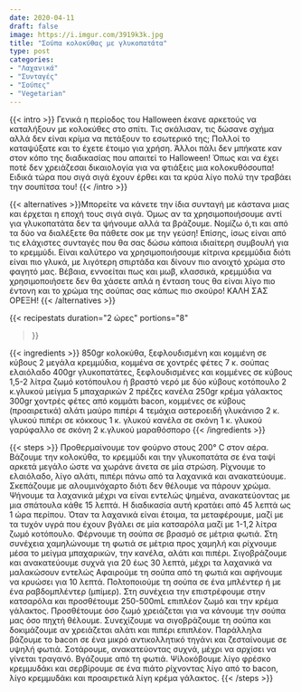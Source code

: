 ```yaml
---
date: 2020-04-11
draft: false
image: https://i.imgur.com/3919k3k.jpg
title: "Σούπα κολοκύθας με γλυκοπατάτα"
type: post
categories:
- "Λαχανικά"
- "Συνταγές"
- "Σούπες"
- "Vegetarian"
---
```


{{< intro >}}
Γενικά η περίοδος του Halloween έκανε αρκετούς να καταλήξουν με κολοκύθες στο σπίτι. Τις σκάλισαν, τις δώσανε σχήμα αλλά δεν είναι κρίμα να πετάξουν το εσωτερικό της; Πολλοί το καταψύξατε και το έχετε έτοιμο για χρήση. Άλλοι πάλι δεν μπήκατε καν στον κόπο της διαδικασίας που απαιτεί το Halloween! Όπως και να έχει ποτέ δεν χρειάζεσαι δικαιολογία για να φτιάξεις μια κολοκυθόσουπα! Ειδικά τώρα που σιγά σιγά έχουν έρθει και τα κρύα λίγο πολύ την τραβάει την σουπίτσα του!
{{< /intro >}}

{{< alternatives >}}Μπορείτε να κάνετε την ίδια συνταγή με κάστανα μιας και έρχεται η εποχή τους σιγά σιγά. Όμως αν τα χρησιμοποιήσουμε αντί για γλυκοπατάτα δεν τα ψήνουμε αλλά τα βράζουμε. Νομίζω ό,τι και από τα δύο να διαλέξετε θα πάθετε σοκ με την γεύση! Επίσης, ίσως είναι από τις ελάχιστες συνταγές που θα σας δώσω κάποια ιδιαίτερη συμβουλή για το κρεμμύδι. Είναι καλύτερο να χρησιμοποιήσουμε κίτρινα κρεμμύδια διότι είναι πιο γλυκά, με λιγότερη σπιρτάδα και δίνουν πιο ανοιχτό χρώμα στο φαγητό μας. Βέβαια, εννοείται πως και μωβ, κλασσικά, κρεμμύδια να χρησιμοποιήσετε δεν θα χάσετε απλά η ένταση τους θα είναι λίγο πιο έντονη και το χρώμα της σούπας σας κάπως πιο σκούρο! ΚΑΛΗ ΣΑΣ ΟΡΕΞΗ!
{{< /alternatives >}}

{{< recipestats 
    duration="2 ώρες"
    portions="8"
>}}

{{< ingredients >}} 
850gr κολοκύθα, ξεφλουδισμένη και κομμένη σε κύβους
2 μεγάλα κρεμμύδια, κομμένα σε χοντρές φέτες
7 κ. σούπας ελαιόλαδο
400gr γλυκοπατάτες, ξεφλουδισμένες και κομμένες σε κύβους
1,5-2 λίτρα ζωμό κοτόπουλου ή βραστό νερό με δύο κύβους κοτόπουλο
2 κ.γλυκού μείγμα 5 μπαχαρικών
2 πρέζες κανέλα
250gr κρέμα γάλακτος
300gr χοντρές φέτες από κομμάτι bacon, κομμένες σε κύβους (προαιρετικά)
αλάτι
μαύρο πιπέρι
4 τεμάχια αστεροειδή γλυκάνισο
2 κ. γλυκού πιπέρι σε κόκκους
1 κ. γλυκού κανέλα σε σκόνη
1 κ. γλυκού γαρύφαλλο σε σκόνη
2 κ.γλυκού μαραθόσπορο
{{< /ingredients >}}

{{< steps >}}
Προθερμαίνουμε τον φούρνο στους 200° C στον αέρα.
Βάζουμε την κολοκύθα, το κρεμμύδι και την γλυκοπατάτα σε ένα ταψί αρκετά μεγάλο ώστε να χωράνε άνετα σε μία στρώση. Ρίχνουμε το ελαιόλαδο, λίγο αλάτι, πιπέρι πάνω από τα λαχανικά και ανακατεύουμε. Σκεπάζουμε με αλουμινόχαρτο διότι δεν θέλουμε να πάρουν χρώμα.
Ψήνουμε τα λαχανικά μέχρι να είναι εντελώς ψημένα, ανακατεύοντας με μια σπάτουλα κάθε 15 λεπτά. Η διαδικασία αυτή κρατάει από 45 λεπτά ως 1 ώρα περίπου.
Όταν τα λαχανικά είναι έτοιμα, τα μεταφέρουμε, μαζί με τα τυχόν υγρά που έχουν βγάλει σε μία κατσαρόλα μαζί με 1-1,2 λίτρα ζωμό κοτόπουλο.
Φέρνουμε τη σούπα σε βρασμό σε μέτρια φωτιά. Στη συνέχεια χαμηλώνουμε τη φωτιά σε μέτρια προς χαμηλή και ρίχνουμε μέσα το μείγμα μπαχαρικών, την κανέλα, αλάτι και πιπέρι.
Σιγοβράζουμε και ανακατεύουμε συχνά για 20 έως 30 λεπτά, μέχρι τα λαχανικά να μαλακώσουν εντελώς
Αφαιρούμε τη σούπα από τη φωτιά και αφήνουμε να κρυώσει για 10 λεπτά.
Πολτοποιούμε τη σούπα σε ένα μπλέντερ ή με ένα ραβδομπλέντερ (μπίμερ).
Στη συνέχεια την επιστρέφουμε στην κατσαρόλα και προσθέτουμε 250-500mL επιπλέον ζωμό και την κρέμα γάλακτος. Προσθέτουμε όσο ζωμό χρειάζεται για να κάνουμε την σούπα μας όσο πηχτή θέλουμε.
Συνεχίζουμε να σιγοβράζουμε τη σούπα και δοκιμάζουμε αν χρειάζεται αλάτι και πιπέρι επιπλέον.
Παράλληλα βάζουμε τo bacon σε ένα μικρό αντικολλητικό τηγάνι και ζεσταίνουμε σε υψηλή φωτιά.
Σοτάρουμε, ανακατεύοντας συχνά, μέχρι να αρχίσει να γίνεται τραγανό.
Βγάζουμε από τη φωτιά.
Ψίλοκόβουμε λίγο φρέσκο κρεμμυδάκι και σερβίρουμε σε ένα πιάτο ρίχνοντας λίγο από το bacon, λίγο κρεμμυδάκι και προαιρετικά λίγη κρέμα γάλακτος.
{{< /steps >}}